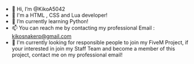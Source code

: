 - 👋 Hi, I’m @KikoA5042 
- 👀 I'm a HTML , CSS and Lua developer!
- 🌱 I’m currently learning Python!
- 📫 You can reach me by contacting my professional Email : kikosnakerp@gmail.com
- 🚧 I'm currently looking for responsible people to join my FiveM Project, if your interested in join my Staff Team and become a member of this project, contact me on my professional email!   
<!---
KikoA5042/KikoA5042 is a ✨ special ✨ repository because its `README.md` (this file) appears on your GitHub profile.
You can click the Preview link to take a look at your changes.
--->
